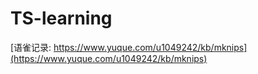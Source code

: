# TS-learning  

[语雀记录: https://www.yuque.com/u1049242/kb/mknips](https://www.yuque.com/u1049242/kb/mknips) 
